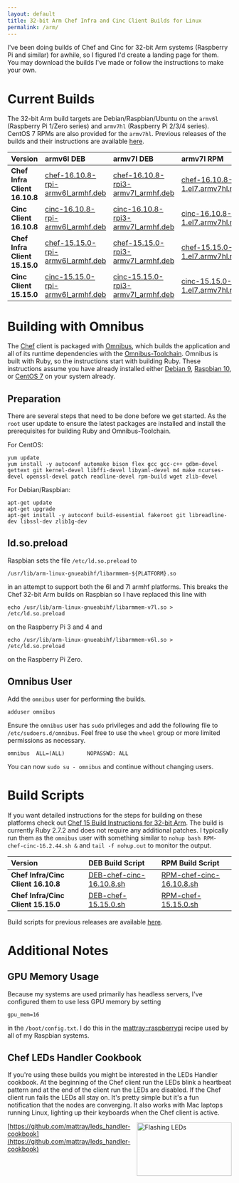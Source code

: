 ```yaml
---
layout: default
title: 32-bit Arm Chef Infra and Cinc Client Builds for Linux
permalink: /arm/
---
```


I've been doing builds of Chef and Cinc for 32-bit Arm systems (Raspberry Pi and similar) for awhile, so I figured I'd create a landing page for them. You may download the builds I've made or follow the instructions to make your own.

# Current Builds

The 32-bit Arm build targets are Debian/Raspbian/Ubuntu on the `armv6l` (Raspberry Pi 1/Zero series) and `armv7hl` (Raspberry Pi 2/3/4 series). CentOS 7 RPMs are also provided for the `armv7hl`. Previous releases of the builds and their instructions are available [here](/old-arm/).

| Version | armv6l DEB | armv7l DEB | armv7l RPM |
|:-|:-|:-|:-|
| **Chef Infra Client 16.10.8** | [chef-16.10.8-rpi-armv6l_armhf.deb](https://www.dropbox.com/s/da4qoqv47qrqjtd/chef-16.10.8-rpi-armv6l_armhf.deb?raw=1) | [chef-16.10.8-rpi3-armv7l_armhf.deb](https://www.dropbox.com/s/l1rw3agkvsrcqaw/chef-16.10.8-rpi3-armv7l_armhf.deb?raw=1) | [chef-16.10.8-1.el7.armv7hl.rpm](https://www.dropbox.com/s/rqhb6nf8tycm7a5/chef-16.10.8-1.el7.armv7hl.rpm?raw=1) |
| **Cinc Client 16.10.8** | [cinc-16.10.8-rpi-armv6l_armhf.deb](https://www.dropbox.com/s/blh3lgfd3opjoku/cinc-16.10.8-rpi-armv6l_armhf.deb?raw=1) | [cinc-16.10.8-rpi3-armv7l_armhf.deb](https://www.dropbox.com/s/d08xr2vv2324f38/cinc-16.10.8-rpi3-armv7l_armhf.deb?raw=1) | [cinc-16.10.8-1.el7.armv7hl.rpm](https://www.dropbox.com/s/ridy3co5x4h7oz9/cinc-16.10.8-1.el7.armv7hl.rpm?raw=1) |
| **Chef Infra Client 15.15.0** | [chef-15.15.0-rpi-armv6l_armhf.deb](https://www.dropbox.com/s/m4cxtfs5l22x698/chef-15.15.0-rpi-armv6l_armhf.deb?raw=1) | [chef-15.15.0-rpi3-armv7l_armhf.deb](https://www.dropbox.com/s/j2sisrcmow0m7bj/chef-15.15.0-rpi3-armv7l_armhf.deb?raw=1) | [chef-15.15.0-1.el7.armv7hl.rpm](https://www.dropbox.com/s/nz2ooxu715dmyym/chef-15.15.0-1.el7.armv7hl.rpm?raw=1) |
| **Cinc Client 15.15.0** | [cinc-15.15.0-rpi-armv6l_armhf.deb](https://www.dropbox.com/s/kqbs0ewsh4xpo0d/cinc-15.15.0-rpi-armv6l_armhf.deb?raw=1) | [cinc-15.15.0-rpi3-armv7l_armhf.deb](https://www.dropbox.com/s/pydw9zwztdhqow0/cinc-15.15.0-rpi3-armv7l_armhf.deb?raw=1) | [cinc-15.15.0-1.el7.armv7hl.rpm](https://www.dropbox.com/s/5evgbwug9rxn2c2/cinc-15.15.0-1.el7.armv7hl.rpm?raw=1) |

# Building with Omnibus

The [Chef](https://github.com/chef/chef) client is packaged with [Omnibus](https://github.com/chef/omnibus), which builds the application and all of its runtime dependencies with the [Omnibus-Toolchain](https://github.com/chef/omnibus-toolchain). Omnibus is built with Ruby, so the instructions start with building Ruby. These instructions assume you have already installed either [Debian 9](/2019/01/29/installing-debian-9-7-on-a-beaglebone-black), [Raspbian 10](/2019/09/14/installing-raspbian-10-on-a-raspberry-pi), or [CentOS 7](/2019/05/07/installing-centos-7-6-on-a-raspberry-pi-three) on your system already.

## Preparation

There are several steps that need to be done before we get started. As the `root` user update to ensure the latest packages are installed and install the prerequisites for building Ruby and Omnibus-Toolchain.

For CentOS:

    yum update
    yum install -y autoconf automake bison flex gcc gcc-c++ gdbm-devel gettext git kernel-devel libffi-devel libyaml-devel m4 make ncurses-devel openssl-devel patch readline-devel rpm-build wget zlib-devel

For Debian/Raspbian:

    apt-get update
    apt-get upgrade
    apt-get install -y autoconf build-essential fakeroot git libreadline-dev libssl-dev zlib1g-dev

## ld.so.preload

Raspbian sets the file `/etc/ld.so.preload` to

    /usr/lib/arm-linux-gnueabihf/libarmmem-${PLATFORM}.so

in an attempt to support both the 6l and 7l armhf platforms. This breaks the Chef 32-bit Arm builds on Raspbian so I have replaced this line with

    echo /usr/lib/arm-linux-gnueabihf/libarmmem-v7l.so > /etc/ld.so.preload

on the Raspberry Pi 3 and 4 and

    echo /usr/lib/arm-linux-gnueabihf/libarmmem-v6l.so > /etc/ld.so.preload

on the Raspberry Pi Zero.

## Omnibus User

Add the `omnibus` user for performing the builds.

    adduser omnibus

Ensure the `omnibus` user has `sudo` privileges and add the following file to `/etc/sudoers.d/omnibus`. Feel free to use the `wheel` group or more limited permissions as necessary.

    omnibus  ALL=(ALL)       NOPASSWD: ALL

You can now `sudo su - omnibus` and continue without changing users.


# Build Scripts

If you want detailed instructions for the steps for building on these platforms check out [Chef 15 Build Instructions for 32-bit Arm](/2019/05/18/chef-15-on-arm). The build is currently Ruby 2.7.2 and does not require any additional patches. I typically run them as the `omnibus` user with something similar to `nohup bash RPM-chef-cinc-16.2.44.sh &` and `tail -f nohup.out` to monitor the output.

| Version | DEB Build Script | RPM Build Script |
|:-|:-|:-|
| **Chef Infra/Cinc Client 16.10.8** | [DEB-chef-cinc-16.10.8.sh](/assets/DEB-chef-cinc-16.10.8.sh) | [RPM-chef-cinc-16.10.8.sh](/assets/RPM-chef-cinc-16.10.8.sh) |
| **Chef Infra/Cinc Client 15.15.0** | [DEB-chef-15.15.0.sh](/assets/DEB-chef-15.15.0.sh) | [RPM-chef-15.15.0.sh](/assets/RPM-chef-15.15.0.sh) |

Build scripts for previous releases are available [here](/old-arm/).

# Additional Notes

## GPU Memory Usage

Because my systems are used primarily has headless servers, I've configured them to use less GPU memory by setting

    gpu_mem=16

in the `/boot/config.txt`. I do this in the [mattray::raspberrypi](https://github.com/mattray/mattray-cookbook/blob/master/recipes/raspberrypi.rb#L59) recipe used by all of my Raspbian systems.

## Chef LEDs Handler Cookbook

If you're using these builds you might be interested in the LEDs Handler cookbook. At the beginning of the Chef client run the LEDs blink a heartbeat pattern and at the end of the client run the LEDs are disabled. If the Chef client run fails the LEDs all stay on. It's pretty simple but it's a fun notification that the nodes are converging. It also works with Mac laptops running Linux, lighting up their keyboards when the Chef client is active.

<a href="https://github.com/mattray/leds_handler-cookbook"><img src="/assets/flashing_leds.gif" alt="Flashing LEDs" width="213" height="120" align="right" /></a>

[https://github.com/mattray/leds_handler-cookbook](https://github.com/mattray/leds_handler-cookbook)
